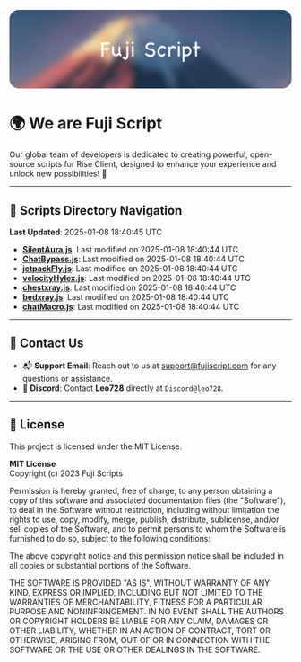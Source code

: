 ![Banner](.github/b.webp)

# 🌍 **We are Fuji Script**

Our global team of developers is dedicated to creating powerful, open-source scripts for Rise Client, designed to enhance your experience and unlock new possibilities! 🌟

---
<!-- SCRIPTS_NAVIGATION_START -->
## 📂 **Scripts Directory Navigation**

**Last Updated**: 2025-01-08 18:40:45 UTC

- **[SilentAura.js](scripts/SilentAura.js)**: Last modified on 2025-01-08 18:40:44 UTC
- **[ChatBypass.js](scripts/ChatBypass.js)**: Last modified on 2025-01-08 18:40:44 UTC
- **[jetpackFly.js](scripts/jetpackFly.js)**: Last modified on 2025-01-08 18:40:44 UTC
- **[velocityHylex.js](scripts/velocityHylex.js)**: Last modified on 2025-01-08 18:40:44 UTC
- **[chestxray.js](scripts/chestxray.js)**: Last modified on 2025-01-08 18:40:44 UTC
- **[bedxray.js](scripts/bedxray.js)**: Last modified on 2025-01-08 18:40:44 UTC
- **[chatMacro.js](scripts/chatMacro.js)**: Last modified on 2025-01-08 18:40:44 UTC

<!-- SCRIPTS_NAVIGATION_END -->

---

## 💬 **Contact Us**  
- 📬 **Support Email**: Reach out to us at [support@fujiscript.com](mailto:support@fujiscript.com) for any questions or assistance.  
- 💬 **Discord**: Contact **Leo728** directly at `Discord@leo728`.

---

## 📜 **License**

This project is licensed under the MIT License.  

**MIT License**  
Copyright (c) 2023 Fuji Scripts  

Permission is hereby granted, free of charge, to any person obtaining a copy of this software and associated documentation files (the "Software"), to deal in the Software without restriction, including without limitation the rights to use, copy, modify, merge, publish, distribute, sublicense, and/or sell copies of the Software, and to permit persons to whom the Software is furnished to do so, subject to the following conditions:  

The above copyright notice and this permission notice shall be included in all copies or substantial portions of the Software.  

THE SOFTWARE IS PROVIDED "AS IS", WITHOUT WARRANTY OF ANY KIND, EXPRESS OR IMPLIED, INCLUDING BUT NOT LIMITED TO THE WARRANTIES OF MERCHANTABILITY, FITNESS FOR A PARTICULAR PURPOSE AND NONINFRINGEMENT. IN NO EVENT SHALL THE AUTHORS OR COPYRIGHT HOLDERS BE LIABLE FOR ANY CLAIM, DAMAGES OR OTHER LIABILITY, WHETHER IN AN ACTION OF CONTRACT, TORT OR OTHERWISE, ARISING FROM, OUT OF OR IN CONNECTION WITH THE SOFTWARE OR THE USE OR OTHER DEALINGS IN THE SOFTWARE.  
